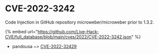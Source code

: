 # CVE-2022-3242

Code Injection in GitHub repository microweber/microweber prior to 1.3.2.

{% embed url="https://github.com/Live-Hack-CVE/full_database/blob/main/cves/2022/CVE-2022-3242.json" %}


* pandousa ~> [CVE-2022-32429](https://www.alice-snow.ru/2022/database/cve-2022-3242/cve-2022-32429-pandousa)